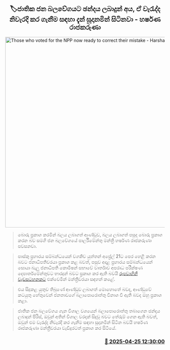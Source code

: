 <p align='center'><b><h2 align='center' title='Those who voted for the NPP now ready to correct their mistake - Harshana Rajakaruna'>🏷ජාතික ජන බලවේගයට ඡන්දය ලබාදුන් අය, ඒ වැරැද්ද නිවැරදි කර ගැනීම සඳහා දැන් සූදානමින් සිටිනවා - හර්ෂණ රාජකරුණා</h2></b></p>
<p align='center'><img src='https://helakuru.sgp1.cdn.digitaloceanspaces.com/esana/images/lib/harshana-rajakaruna-hiru.jpg' width='600' alt='Those who voted for the NPP now ready to correct their mistake - Harshana Rajakaruna'></p>

> බොරු ප්‍රකාශ කරමින් බලය ලබාගත් ආණ්ඩුව, බලය ලබාගත් පසුද බොරු ප්‍රකාශ කරන බව සමගි ජන බලවේගයේ පාර්ලිමේන්තු මන්ත්‍රී හර්ෂණ රාජකරුණා පවසනවා.

> පාස්කු ප්‍රහාරය සම්බන්ධයෙන් වගකිව යුත්තන් අප්‍රේල් 21ට පෙර හෙළි කරන බවට ජනාධිපතිවරයා ප්‍රකාශ කළ බවත්, පසුව අදාළ ප්‍රහාරය සම්බන්ධයෙන් සොයා බැලූ ජනාධිපති කොමිෂන් සභාවේ වාර්තාව අපරාධ පරීක්ෂණ දෙපාර්තමේන්තුවට භාරදුන් බවට ප්‍රකාශ කර ඇති බවයි <a href='https://youtu.be/p1OcVwjJkzc'>රූපවාහිනී වැඩසටහනකට</a> එක්වෙමින් මන්ත්‍රීවරයා සඳහන් කළේ.

> එය සිදුකළ යුතුව තිබුණේ ආණ්ඩුව ලබාගත් මොහොතේ බවද, ආණ්ඩුවේ කටයුතු හේතුවෙන් ජනතාවගේ බලාපොරොත්තු විනාශ වී ඇති බවද ඔහු ප්‍රකාශ කළා.

> ජාතික ජන බලවේගය ගැන විශාල වශයෙන් බලාපොරොත්තු තබාගෙන ඡන්දය ලබාදුන් පිරිස්, ඔවුන් අතින් විශාල වරදක් සිදුවූ බවට තේරුම් ගෙන ඇති බවත්, ඔවුන් එම වැරැද්ද නිවැරදි කර ගැනීම සඳහා සූදානමින් සිටින බවයි හර්ෂණ රාජකරුණා මන්ත්‍රීවරයා වැඩිදුරටත් ප්‍රකාශ කර සිටියේ.



<h3 align='right'><a href='https://www.helakuru.lk/esana/p/109549/'>📅 2025-04-25 12:30:00</a></h3>
